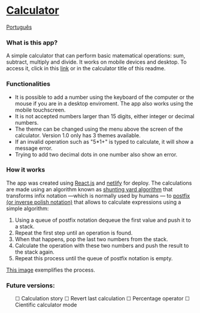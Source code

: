 # [Calculator]()

[Português](README.md)

### What is this app?

A simple calculator that can perform basic matematical operations: sum, subtract, multiply and divide. It works on mobile devices and desktop. To access it, click in this [link](https://calculator-app-leodsc.netlify.app/) or in the calculator title of this readme.

### Functionalities

<ul>
  <li>It is possible to add a number using the keyboard of the computer or the mouse if you are in a desktop enviroment. The app also works using the mobile touchscreen.</li>
  <li>It is not accepted numbers larger than 15 digits, either integer or decimal numbers.</li>
  <li>The theme can be changed using the menu above the screen of the calculator. Version 1.0 only has 3 themes available.</li>
  <li>If an invalid operation such as "5*1+" is typed to calculate, it will show a message error.</li>
  <li>Trying to add two decimal dots in one number also show an error.</li>
</ul>

### How it works

The app was created using [React.js](https://reactjs.org/) and [netlify](https://app.netlify.com/) for deploy. The calculations are made using an algorithm known as [shunting yard algorithm](https://en.wikipedia.org/wiki/Shunting-yard_algorithm) that transforms infix notation &#8213;which is normally used by humans &#8213; to [postfix (or inverse polish notation)](https://pt.wikipedia.org/wiki/Nota%C3%A7%C3%A3o_polonesa_inversa) that allows to calculate expressions using a simple algorithm:

<ol>
  <li>Using a queue of postfix notation dequeue the first value and push it to a stack.</li>
  <li>Repeat the first step until an operation is found.</li>
  <li>When that happens, pop the last two numbers from the stack.</li>
  <li>Calculate the operation with these two numbers and push the result to the stack again.</li>
  <li>Repeat this process until the queue of postfix notation is empty.</li>
</ol>

[This image](https://www.includehelp.com/c/Images/post-fix-evolution.jpg) exemplifies the process.

### Future versions:

<ul>

&#9744; Calculation story
&#9744; Revert last calculation
&#9744; Percentage operator
&#9744; Cientific calculator mode

</ul>
